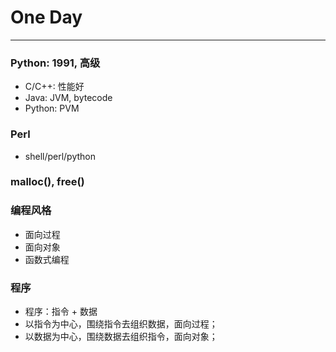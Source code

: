 # One Day

***

### Python: 1991, 高级
* C/C++: 性能好
* Java: JVM, bytecode
* Python: PVM

### Perl
* shell/perl/python
 
### malloc(), free()

### 编程风格
* 面向过程
* 面向对象
* 函数式编程

### 程序
* 程序：指令 + 数据
* 以指令为中心，围绕指令去组织数据，面向过程；
* 以数据为中心，围绕数据去组织指令，面向对象；
